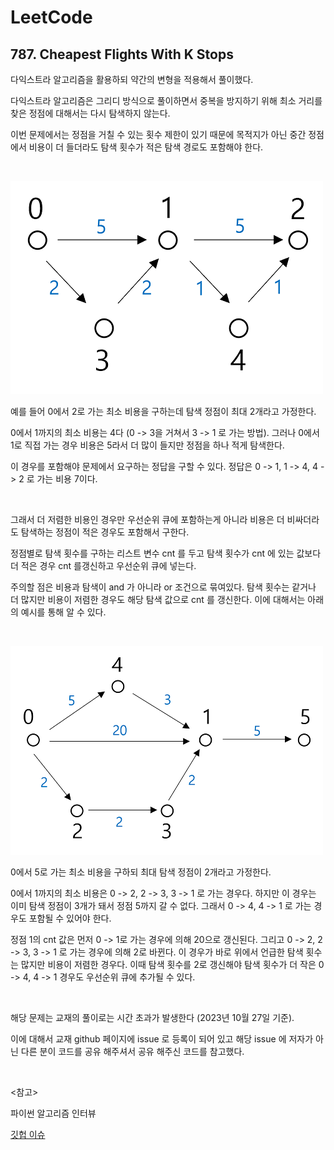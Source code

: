 # LeetCode

## 787. Cheapest Flights With K Stops

다익스트라 알고리즘을 활용하되 약간의 변형을 적용해서 풀이했다.

다익스트라 알고리즘은 그리디 방식으로 풀이하면서 중복을 방지하기 위해 최소 거리를 찾은 정점에 대해서는 다시 탐색하지 않는다.

이번 문제에서는 정점을 거칠 수 있는 횟수 제한이 있기 때문에 목적지가 아닌 중간 정점에서 비용이 더 들더라도 탐색 횟수가 적은 탐색 경로도 포함해야 한다.

<br>

![그래프](그래프.png)

예를 들어 0에서 2로 가는 최소 비용을 구하는데 탐색 정점이 최대 2개라고 가정한다.

0에서 1까지의 최소 비용는 4다 (0 -> 3을 거쳐서 3 -> 1 로 가는 방법). 그러나 0에서 1로 직접 가는 경우 비용은 5라서 더 많이 들지만 정점을 하나 적게 탐색한다.

이 경우를 포함해야 문제에서 요구하는 정답을 구할 수 있다. 정답은 0 -> 1, 1 -> 4, 4 -> 2 로 가는 비용 7이다.

<br>

그래서 더 저렴한 비용인 경우만 우선순위 큐에 포함하는게 아니라 비용은 더 비싸더라도 탐색하는 정점이 적은 경우도 포함해서 구한다.

정점별로 탐색 횟수를 구하는 리스트 변수 cnt 를 두고 탐색 횟수가 cnt 에 있는 값보다 더 적은 경우 cnt 를갱신하고 우선순위 큐에 넣는다. 

주의할 점은 비용과 탐색이 and 가 아니라 or 조건으로 묶여있다. 탐색 횟수는 같거나 더 많지만 비용이 저렴한 경우도 해당 탐색 값으로 cnt 를 갱신한다. 이에 대해서는 아래의 예시를 통해 알 수 있다.

<br>

![그래프2](그래프2.png)

0에서 5로 가는 최소 비용을 구하되 최대 탐색 정점이 2개라고 가정한다.

0에서 1까지의 최소 비용은 0 -> 2, 2 -> 3, 3 -> 1 로 가는 경우다. 하지만 이 경우는 이미 탐색 정점이 3개가 돼서 정점 5까지 갈 수 없다. 그래서 0 -> 4, 4 -> 1 로 가는 경우도 포함될 수 있어야 한다. 

정점 1의 cnt 값은 먼저 0 -> 1로 가는 경우에 의해 20으로 갱신된다. 그리고 0 -> 2, 2 -> 3, 3 -> 1 로 가는 경우에 의해 2로 바뀐다. 이 경우가 바로 위에서 언급한 탐색 횟수는 많지만 비용이 저렴한 경우다. 이때 탐색 횟수를 2로 갱신해야 탐색 횟수가 더 작은 0 -> 4, 4 -> 1 경우도 우선순위 큐에 추가될 수 있다.

<br>

해당 문제는 교재의 풀이로는 시간 초과가 발생한다 (2023년 10월 27일 기준). 

이에 대해서 교재 github 페이지에 issue 로 등록이 되어 있고 해당 issue 에 저자가 아닌 다른 분이 코드를 공유 해주셔서 공유 해주신 코드를 참고했다.

<br>

<참고>

파이썬 알고리즘 인터뷰

[깃헙 이슈](https://github.com/onlybooks/python-algorithm-interview/issues/104)
